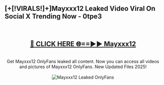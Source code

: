 <h2>[+[!VIRALS!]+]Mayxxx12 Leaked Video Viral On Social X Trending Now - 0tpe3</h2>
<br>
<div align="center">
<h2><a href="https://libra.edu.pl?Mayxxx12" rel="nofollow">🔴 CLICK HERE 🌐==►► Mayxxx12</a></h2>
<br>
Get Mayxxx12 OnlyFans leaked all content. Now you can access all videos and pictures of Mayxxx12 OnlyFans. New Updated Files 2025!
<br>
<br>
<a href="https://libra.edu.pl?Mayxxx12" rel="nofollow" data-target="animated-image.originalLink"><img src="https://i.ibb.co.com/WyWwxjT/player-gif2.gif" alt="Mayxxx12 Leaked OnlyFans" style="max-width: 100%; display: inline-block;" data-target="animated-image.originalImage"></a>
</div>
<br>